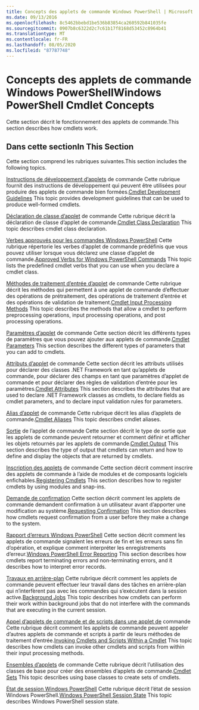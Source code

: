 ```yaml
---
title: Concepts des applets de commande Windows PowerShell | Microsoft Docs
ms.date: 09/13/2016
ms.openlocfilehash: 8c5462bbebd1be536b83854ca260592b841035fe
ms.sourcegitcommit: 0907b8c6322d2c7c61b17f8168d53452c8964b41
ms.translationtype: MT
ms.contentlocale: fr-FR
ms.lasthandoff: 08/05/2020
ms.locfileid: "87787748"
---
```

# <a name="windows-powershell-cmdlet-concepts"></a><span data-ttu-id="a8dfe-102">Concepts des applets de commande Windows PowerShell</span><span class="sxs-lookup"><span data-stu-id="a8dfe-102">Windows PowerShell Cmdlet Concepts</span></span>

<span data-ttu-id="a8dfe-103">Cette section décrit le fonctionnement des applets de commande.</span><span class="sxs-lookup"><span data-stu-id="a8dfe-103">This section describes how cmdlets work.</span></span>

## <a name="in-this-section"></a><span data-ttu-id="a8dfe-104">Dans cette section</span><span class="sxs-lookup"><span data-stu-id="a8dfe-104">In This Section</span></span>

<span data-ttu-id="a8dfe-105">Cette section comprend les rubriques suivantes.</span><span class="sxs-lookup"><span data-stu-id="a8dfe-105">This section includes the following topics.</span></span>

<span data-ttu-id="a8dfe-106">[Instructions de développement d’applets](./cmdlet-development-guidelines.md) de commande Cette rubrique fournit des instructions de développement qui peuvent être utilisées pour produire des applets de commande bien formées.</span><span class="sxs-lookup"><span data-stu-id="a8dfe-106">[Cmdlet Development Guidelines](./cmdlet-development-guidelines.md) This topic provides development guidelines that can be used to produce well-formed cmdlets.</span></span>

<span data-ttu-id="a8dfe-107">[Déclaration de classe d’applet](./cmdlet-class-declaration.md) de commande Cette rubrique décrit la déclaration de classe d’applet de commande.</span><span class="sxs-lookup"><span data-stu-id="a8dfe-107">[Cmdlet Class Declaration](./cmdlet-class-declaration.md) This topic describes cmdlet class declaration.</span></span>

<span data-ttu-id="a8dfe-108">[Verbes approuvés pour les commandes Windows PowerShell](./approved-verbs-for-windows-powershell-commands.md) Cette rubrique répertorie les verbes d’applet de commande prédéfinis que vous pouvez utiliser lorsque vous déclarez une classe d’applet de commande.</span><span class="sxs-lookup"><span data-stu-id="a8dfe-108">[Approved Verbs for Windows PowerShell Commands](./approved-verbs-for-windows-powershell-commands.md) This topic lists the predefined cmdlet verbs that you can use when you declare a cmdlet class.</span></span>

<span data-ttu-id="a8dfe-109">[Méthodes de traitement d’entrée d’applet](./cmdlet-input-processing-methods.md) de commande Cette rubrique décrit les méthodes qui permettent à une applet de commande d’effectuer des opérations de prétraitement, des opérations de traitement d’entrée et des opérations de validation de traitement.</span><span class="sxs-lookup"><span data-stu-id="a8dfe-109">[Cmdlet Input Processing Methods](./cmdlet-input-processing-methods.md) This topic describes the methods that allow a cmdlet to perform preprocessing operations, input processing operations, and post processing operations.</span></span>

<span data-ttu-id="a8dfe-110">[Paramètres d’applet](./cmdlet-parameters.md) de commande Cette section décrit les différents types de paramètres que vous pouvez ajouter aux applets de commande.</span><span class="sxs-lookup"><span data-stu-id="a8dfe-110">[Cmdlet Parameters](./cmdlet-parameters.md) This section describes the different types of parameters that you can add to cmdlets.</span></span>

<span data-ttu-id="a8dfe-111">[Attributs d’applet](./cmdlet-attributes.md) de commande Cette section décrit les attributs utilisés pour déclarer des classes .NET Framework en tant qu’applets de commande, pour déclarer des champs en tant que paramètres d’applet de commande et pour déclarer des règles de validation d’entrée pour les paramètres.</span><span class="sxs-lookup"><span data-stu-id="a8dfe-111">[Cmdlet Attributes](./cmdlet-attributes.md) This section describes the attributes that are used to declare .NET Framework classes as cmdlets, to declare fields as cmdlet parameters, and to declare input validation rules for parameters.</span></span>

<span data-ttu-id="a8dfe-112">[Alias d’applet](./cmdlet-aliases.md) de commande Cette rubrique décrit les alias d’applets de commande.</span><span class="sxs-lookup"><span data-stu-id="a8dfe-112">[Cmdlet Aliases](./cmdlet-aliases.md) This topic describes cmdlet aliases.</span></span>

<span data-ttu-id="a8dfe-113">[Sortie](./cmdlet-output.md) de l’applet de commande Cette section décrit le type de sortie que les applets de commande peuvent retourner et comment définir et afficher les objets retournés par les applets de commande.</span><span class="sxs-lookup"><span data-stu-id="a8dfe-113">[Cmdlet Output](./cmdlet-output.md) This section describes the type of output that cmdlets can return and how to define and display the objects that are returned by cmdlets.</span></span>

<span data-ttu-id="a8dfe-114">[Inscription des applets](./modules-and-snap-ins.md) de commande Cette section décrit comment inscrire des applets de commande à l’aide de modules et de composants logiciels enfichables.</span><span class="sxs-lookup"><span data-stu-id="a8dfe-114">[Registering Cmdlets](./modules-and-snap-ins.md) This section describes how to register cmdlets by using modules and snap-ins.</span></span>

<span data-ttu-id="a8dfe-115">[Demande de confirmation](./requesting-confirmation-from-cmdlets.md) Cette section décrit comment les applets de commande demandent confirmation à un utilisateur avant d’apporter une modification au système.</span><span class="sxs-lookup"><span data-stu-id="a8dfe-115">[Requesting Confirmation](./requesting-confirmation-from-cmdlets.md) This section describes how cmdlets request confirmation from a user before they make a change to the system.</span></span>

<span data-ttu-id="a8dfe-116">[Rapport d’erreurs Windows PowerShell](./error-reporting-concepts.md) Cette section décrit comment les applets de commande signalent les erreurs de fin et les erreurs sans fin d’opération, et explique comment interpréter les enregistrements d’erreur.</span><span class="sxs-lookup"><span data-stu-id="a8dfe-116">[Windows PowerShell Error Reporting](./error-reporting-concepts.md) This section describes how cmdlets report terminating errors and non-terminating errors, and it describes how to interpret error records.</span></span>

<span data-ttu-id="a8dfe-117">[Travaux en arrière-plan](./background-jobs.md) Cette rubrique décrit comment les applets de commande peuvent effectuer leur travail dans des tâches en arrière-plan qui n’interfèrent pas avec les commandes qui s’exécutent dans la session active.</span><span class="sxs-lookup"><span data-stu-id="a8dfe-117">[Background Jobs](./background-jobs.md) This topic describes how cmdlets can perform their work within background jobs that do not interfere with the commands that are executing in the current session.</span></span>

<span data-ttu-id="a8dfe-118">[Appel d’applets de commande et de scripts dans une applet de](./invoking-cmdlets-and-scripts-within-a-cmdlet.md) commande Cette rubrique décrit comment les applets de commande peuvent appeler d’autres applets de commande et scripts à partir de leurs méthodes de traitement d’entrée.</span><span class="sxs-lookup"><span data-stu-id="a8dfe-118">[Invoking Cmdlets and Scripts Within a Cmdlet](./invoking-cmdlets-and-scripts-within-a-cmdlet.md) This topic describes how cmdlets can invoke other cmdlets and scripts from within their input processing methods.</span></span>

<span data-ttu-id="a8dfe-119">[Ensembles d’applets](./cmdlet-sets.md) de commande Cette rubrique décrit l’utilisation des classes de base pour créer des ensembles d’applets de commande.</span><span class="sxs-lookup"><span data-stu-id="a8dfe-119">[Cmdlet Sets](./cmdlet-sets.md) This topic describes using base classes to create sets of cmdlets.</span></span>

<span data-ttu-id="a8dfe-120">[État de session Windows PowerShell](./windows-powershell-session-state.md) Cette rubrique décrit l’état de session Windows PowerShell.</span><span class="sxs-lookup"><span data-stu-id="a8dfe-120">[Windows PowerShell Session State](./windows-powershell-session-state.md) This topic describes Windows PowerShell session state.</span></span>
